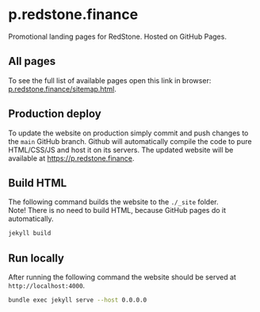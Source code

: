 # p.redstone.finance

Promotional landing pages for RedStone. Hosted on GitHub Pages.

## All pages
To see the full list of available pages open this link in browser: [p.redstone.finance/sitemap.html](https://p.redstone.finance/sitemap.html).

## Production deploy
To update the website on production simply commit and push changes to the `main` GitHub branch.
Github will automatically compile the code to pure HTML/CSS/JS and host it on its servers. The updated website will be available at https://p.redstone.finance.

## Build HTML
The following command builds the website to the `./_site` folder.
<br />
Note! There is no need to build HTML, because GitHub pages do it automatically.
```sh
jekyll build
```

## Run locally
After running the following command the website should be served at `http://localhost:4000`.
```sh
bundle exec jekyll serve --host 0.0.0.0
```
